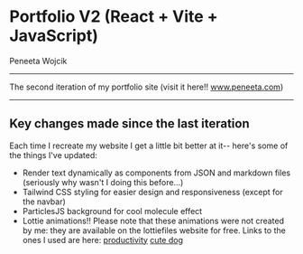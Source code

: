 # Portfolio V2 (React + Vite + JavaScript)
Peneeta Wojcik

---

The second iteration of my portfolio site (visit it here!! www.peneeta.com)

---

## Key changes made since the last iteration
Each time I recreate my website I get a little bit better at it-- here's some of the things I've updated:

- Render text dynamically as components from JSON and markdown files (seriously why wasn't I doing this before...)
- Tailwind CSS styling for easier design and responsiveness (except for the navbar)
- ParticlesJS background for cool molecule effect
- Lottie animations!! Please note that these animations were not created by me: they are available on the lottiefiles website for free. Links to the ones I used are here: [productivity](https://lottiefiles.com/free-animation/girl-working-with-laptop-sitting-on-the-sofa-cQRG0S4nRh) [cute dog](https://lottiefiles.com/free-animation/error-state-dog-EjaOWFukSK)
